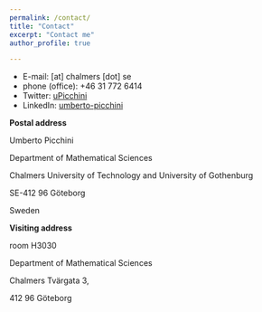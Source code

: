 ```yaml
---
permalink: /contact/
title: "Contact"
excerpt: "Contact me"
author_profile: true

---
```


* E-mail: <my family name> [at] chalmers [dot] se
* phone (office): +46 31 772 6414
* Twitter: [uPicchini](http://twitter.com/uPicchini)
* LinkedIn: [umberto-picchini](https://www.linkedin.com/in/umberto-picchini-110485115/)

**Postal address**

Umberto Picchini

Department of Mathematical Sciences

Chalmers University of Technology and University of Gothenburg

SE-412 96 Göteborg

Sweden 

**Visiting address**

room H3030

Department of Mathematical Sciences

Chalmers Tvärgata 3, 

412 96 Göteborg 

